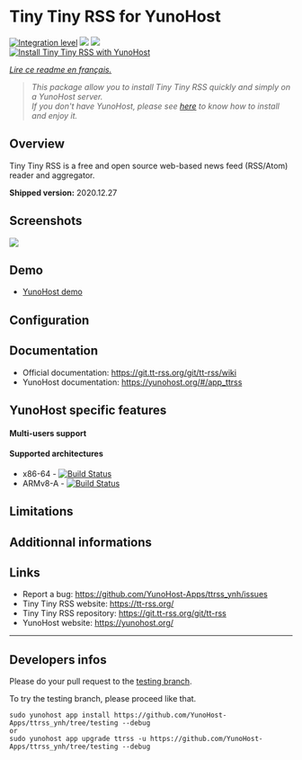 # Tiny Tiny RSS for YunoHost

[![Integration level](https://dash.yunohost.org/integration/ttrss.svg)](https://dash.yunohost.org/appci/app/ttrss) ![](https://ci-apps.yunohost.org/ci/badges/ttrss.status.svg) ![](https://ci-apps.yunohost.org/ci/badges/ttrss.maintain.svg)  
[![Install Tiny Tiny RSS with YunoHost](https://install-app.yunohost.org/install-with-yunohost.svg)](https://install-app.yunohost.org/?app=ttrss)

*[Lire ce readme en français.](./README_fr.md)*

> *This package allow you to install Tiny Tiny RSS quickly and simply on a YunoHost server.  
If you don't have YunoHost, please see [here](https://yunohost.org/#/install) to know how to install and enjoy it.*

## Overview

Tiny Tiny RSS is a free and open source web-based news feed (RSS/Atom) reader and aggregator.

**Shipped version:** 2020.12.27

## Screenshots

![](https://tt-rss.org/images/ttrss/18.12/1812-shot1.png)

## Demo

* [YunoHost demo](https://demo.yunohost.org/ttrss/)

## Configuration

## Documentation

 * Official documentation: https://git.tt-rss.org/git/tt-rss/wiki
 * YunoHost documentation: https://yunohost.org/#/app_ttrss

## YunoHost specific features

#### Multi-users support

#### Supported architectures

* x86-64 - [![Build Status](https://ci-apps.yunohost.org/ci/logs/ttrss%20%28Apps%29.svg)](https://ci-apps.yunohost.org/ci/apps/ttrss/)
* ARMv8-A - [![Build Status](https://ci-apps-arm.yunohost.org/ci/logs/ttrss%20%28Apps%29.svg)](https://ci-apps-arm.yunohost.org/ci/apps/ttrss/)

## Limitations

## Additionnal informations

## Links

 * Report a bug: https://github.com/YunoHost-Apps/ttrss_ynh/issues
 * Tiny Tiny RSS website: https://tt-rss.org/
 * Tiny Tiny RSS repository: https://git.tt-rss.org/git/tt-rss
 * YunoHost website: https://yunohost.org/

---

## Developers infos

Please do your pull request to the [testing branch](https://github.com/YunoHost-Apps/ttrss_ynh/tree/testing).

To try the testing branch, please proceed like that.
```
sudo yunohost app install https://github.com/YunoHost-Apps/ttrss_ynh/tree/testing --debug
or
sudo yunohost app upgrade ttrss -u https://github.com/YunoHost-Apps/ttrss_ynh/tree/testing --debug
```
